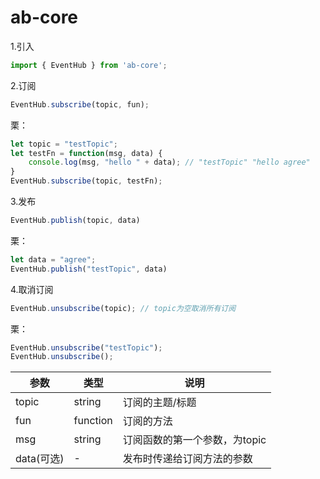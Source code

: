 # ab-core

1.引入

```js
import { EventHub } from 'ab-core';
```

2.订阅

```js
EventHub.subscribe(topic, fun);
```
栗：
```js
let topic = "testTopic";
let testFn = function(msg, data) {
    console.log(msg, "hello " + data); // "testTopic" "hello agree"
}
EventHub.subscribe(topic, testFn);
```

3.发布

```js
EventHub.publish(topic, data)
```
栗：
```js
let data = "agree";
EventHub.publish("testTopic", data)
```

4.取消订阅

```js
EventHub.unsubscribe(topic); // topic为空取消所有订阅
```
栗：
```js
EventHub.unsubscribe("testTopic");
EventHub.unsubscribe();
```

| 参数     | 类型 | 说明 |
| -------- | --- | --- |
| topic | string | 订阅的主题/标题 |
| fun | function | 订阅的方法 |
| msg | string | 订阅函数的第一个参数，为topic |
| data(可选) | - | 发布时传递给订阅方法的参数 |